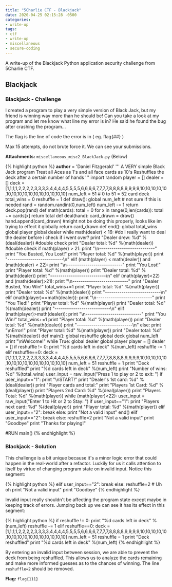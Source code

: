 ```yaml
---
title: "5Charlie CTF - Blackjack"
date: 2020-04-25 02:15:28 -0500
categories:
- write-up
tags:
- ctf
- write-up
- miscellaneous
- secure-coding
---
```


A write-up of the Blackjack Python application security challenge from 5Charlie CTF.

## Blackjack

### Blackjack - Challenge

I created a program to play a very simple version of Black Jack, but my friend is winning way more than he should be! Can you take a look at my program and let me know what line my error is in? He said he found the bug after crashing the program...

The flag is the line of code the error is in ( eg. flag{##} )

Max 15 attempts, do not brute force it. We can see your submissions.

**Attachments:** `miscellaneous_misc2_BlackJack.py` (Below)

{% highlight python %}
__author__ = 'Daniel Fitzgerald'
'''
 A VERY simple Black Jack program
 Treat all Aces as 1's and all face cards as 10's
 Reshuffles the deck after a certain number of hands
'''
import random
player = []
dealer = []
deck = [1,1,1,1,2,2,2,2,3,3,3,3,4,4,4,4,5,5,5,5,6,6,6,6,7,7,7,7,8,8,8,8,9,9,9,9,10,10,10,10,10,10,10,10,10,10,10,10,10,10,10,10]
num_left = 51 # 0 to 51 = 52 card deck
total_wins = 0
reshuffle = 1
def draw():
    global num_left # not sure if this is needed
    rand = random.randint(0,num_left)
    num_left -= 1
    return deck.pop(rand)
def math(cards):
    total = 0
    for x in range(0,len(cards)):
        total += cards[x]
    return total
def deal(hand):
    card_drawn = draw()
    hand.append(card_drawn) #might not be doing this properly, looks like im trying to effect it globally
    return card_drawn
def end():
    global total_wins
    global player
    global dealer
    while math(dealer) < 16: #do i really want to deal the dealer before i check if i went over?
        print "Dealer drew: %d" %(deal(dealer)) #double check
        print "Dealer total: %d" %(math(dealer)) #double check
    if math(player) > 21:
        print "\n---------------------------"
        print "You Busted, You Lost!"
        print "Player total: %d" %(math(player))
        print "---------------------------\n"
    elif (math(player) < math(dealer)) and (math(dealer) < 22):
        print "\n---------------------------"
        print "You Lost!"
        print "Player total: %d" %(math(player))
        print "Dealer total: %d" %(math(dealer))
        print "---------------------------\n"
    elif (math(player)<22) and (math(dealer)>21):
        print "\n---------------------------"
        print "Dealer Busted, You Win!"
        total_wins+=1
        print "Player total: %d" %(math(player))
        print "Dealer total: %d" %(math(dealer))
        print "---------------------------\n"
    elif (math(player)==math(dealer)):
        print "\n---------------------------"
        print "You Tied!"
        print "Player total: %d" %(math(player))
        print "Dealer total: %d" %(math(dealer))
        print "---------------------------\n"
    elif (math(player)>math(dealer)):
        print "\n---------------------------"
        print "You Win!"
        total_wins+=1
        print "Player total: %d" %(math(player))
        print "Dealer total: %d" %(math(dealer))
        print "---------------------------\n"
    else:
        print "\nError!"
        print "Player total: %d" %(math(player))
        print "Dealer total: %d" %(math(dealer))
def main():
    global reshuffle
    global deck
    global num_left
    print "\nWelcome!"
    while True:
        global dealer
        global player
        player = []
        dealer = []
        if reshuffle != 0:
            print "%d cards left in deck" %(num_left)
            reshuffle -= 1
        elif reshuffle==0:
            deck = [1,1,1,1,2,2,2,2,3,3,3,3,4,4,4,4,5,5,5,5,6,6,6,6,7,7,7,7,8,8,8,8,9,9,9,9,10,10,10,10,10,10,10,10,10,10,10,10,10,10,10,10]
            num_left = 51
            reshuffle = 1
            print "Deck reshuffled"
            print "%d cards left in deck" %(num_left)
        print "Number of wins: %d" %(total_wins)
        user_input = raw_input("Press 1 to play  or 2 to exit: ")
        if user_input=="1":
            print "\nSTART!"
            print "Dealer's 1st card: %d" %(deal(dealer))
            print "Player cards and total:"
            print "Players 1st Card: %d" %(deal(player))
            print "Players 2nd Card: %d" %(deal(player))
            print "Players Total: %d" %(math(player))
            while (math(player)<22):
                user_input = raw_input("Enter 1 to Hit or 2 to Stay: ")
                if user_input=="1":
                    print "Players next card: %d" %(deal(player))
                    print "Player total: %d" %(math(player))
                elif user_input=="2":
                    break
                else:
                    print "Not a valid input"
            end()
        elif user_input=="2":
            break
        else:
            reshuffle=2
            print "Not a valid input"
    print "Goodbye"
    print "Thanks for playing!"

#RUN
main()
{% endhighlight %}

### Blackjack - Solution

This challenge is a bit unique because it's a minor logic error that could happen in the real-world after a refactor.
Luckily for us it calls attention to itself by virtue of changing program state on invalid input.
Notice this segment:

{% highlight python %}
        elif user_input=="2":
            break
        else:
            reshuffle=2  # Uh oh
            print "Not a valid input"
    print "Goodbye"
{% endhighlight %}

Invalid input really shouldn't be affecting the program state except maybe in keeping track of errors.
Jumping back up we can see it has its effect in this segment:

{% highlight python %}
        if reshuffle != 0:
            print "%d cards left in deck" %(num_left)
            reshuffle -= 1
        elif reshuffle==0:
            deck = [1,1,1,1,2,2,2,2,3,3,3,3,4,4,4,4,5,5,5,5,6,6,6,6,7,7,7,7,8,8,8,8,9,9,9,9,10,10,10,10,10,10,10,10,10,10,10,10,10,10,10,10]
            num_left = 51
            reshuffle = 1
            print "Deck reshuffled"
            print "%d cards left in deck" %(num_left)
{% endhighlight %}

By entering an invalid input between session, we are able to prevent the deck from being reshuffled.
This allows us to analyze the cards remaining and make more informed guesses as to the chances of winning.
The line `reshuffle=2` should be removed.

**Flag:** `flag{111}`
